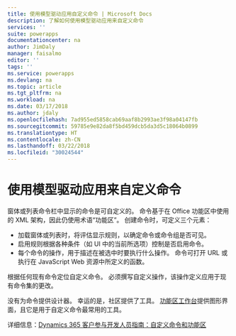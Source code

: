 ```yaml
---
title: 使用模型驱动应用自定义命令 | Microsoft Docs
description: 了解如何使用模型驱动应用来自定义命令
services: ''
suite: powerapps
documentationcenter: na
author: JimDaly
manager: faisalmo
editor: ''
tags: ''
ms.service: powerapps
ms.devlang: na
ms.topic: article
ms.tgt_pltfrm: na
ms.workload: na
ms.date: 03/17/2018
ms.author: jdaly
ms.openlocfilehash: 7ad955ed5858cab69aaf8b2993ae3f98a04147fb
ms.sourcegitcommit: 59785e9e82da8f5bd459dcb5da3d5c18064b0899
ms.translationtype: HT
ms.contentlocale: zh-CN
ms.lasthandoff: 03/22/2018
ms.locfileid: "30024544"
---
```

# <a name="customize-commands-with-model-driven-apps"></a>使用模型驱动应用来自定义命令 

窗体或列表命令栏中显示的命令是可自定义的。 命令基于在 Office 功能区中使用的 XML 架构，因此仍使用术语“功能区”。 创建命令时，可定义三个元素：

- 加载窗体或列表时，将评估显示规则，以确定命令或命令组是否可见。
- 启用规则根据各种条件（如 UI 中的当前所选项）控制是否启用命令。
- 每个命令的操作，用于描述在被选中时要执行什么操作。 命令可打开 URL 或执行在 JavaScript Web 资源中所定义的函数。

根据任何现有命令定位自定义命令。 必须撰写自定义操作，该操作定义应用于现有命令集的更改。 

没有为命令提供设计器。 幸运的是，社区提供了工具。 [功能区工作台](http://www.develop1.net/public/rwb/ribbonworkbench.aspx)提供图形界面，且它是用于自定义命令最常用的工具。

详细信息：[Dynamics 365 客户参与开发人员指南：自定义命令和功能区](/dynamics365/customer-engagement/developer/customize-dev/customize-commands-ribbon)


